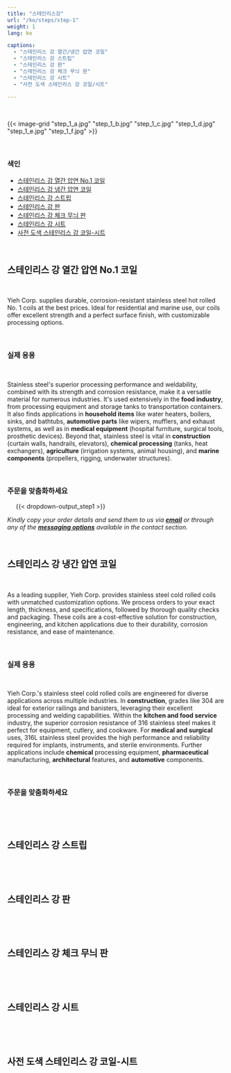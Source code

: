 ```yaml
---
title: "스테인리스강"
url: "/ko/steps/step-1"
weight: 1
lang: ko

captions:
  - "스테인리스 강 열간/냉간 압연 코일"
  - "스테인리스 강 스트립"
  - "스테인리스 강 판"
  - "스테인리스 강 체크 무늬 판"
  - "스테인리스 강 시트"
  - "사전 도색 스테인리스 강 코일/시트"
  
---
```



&nbsp;&nbsp;&nbsp;&nbsp;
&nbsp;&nbsp;&nbsp;&nbsp;
&nbsp;&nbsp;&nbsp;&nbsp;

{{< image-grid "step_1_a.jpg" "step_1_b.jpg" "step_1_c.jpg" "step_1_d.jpg" "step_1_e.jpg" "step_1_f.jpg" >}}

&nbsp;&nbsp;&nbsp;&nbsp;
### 색인

*   [스테인리스 강 열간 압연 No.1 코일](#스테인리스-강-열간-압연-no-1-코일)  
*   [스테인리스 강 냉간 압연 코일](#스테인리스-강-냉간-압연-코일)  
*   [스테인리스 강 스트립](#스테인리스-강-스트립)  
*   [스테인리스 강 판](#스테인리스-강-판) 
*   [스테인리스 강 체크 무늬 판](#스테인리스-강-체크-무늬-판)  
*   [스테인리스 강 시트](#스테인리스-강-시트)  
*   [사전 도색 스테인리스 강 코일-시트](#사전-도색-스테인리스-강-코일-시트)
&nbsp;&nbsp;&nbsp;&nbsp;

&nbsp;&nbsp;&nbsp;&nbsp;
## 스테인리스 강 열간 압연 No.1 코일
&nbsp;&nbsp;&nbsp;&nbsp;

Yieh Corp. supplies durable, corrosion-resistant stainless steel hot rolled No. 1 coils at the best prices. Ideal for residential and marine use, our coils offer excellent strength and a perfect surface finish, with customizable processing options.

&nbsp;&nbsp;&nbsp;&nbsp;
### 실제 응용
&nbsp;&nbsp;&nbsp;&nbsp;

Stainless steel's superior processing performance and weldability, combined with its strength and corrosion resistance, make it a versatile material for numerous industries. It's used extensively in the **food industry**, from processing equipment and storage tanks to transportation containers. It also finds applications in **household items** like water heaters, boilers, sinks, and bathtubs, **automotive parts** like wipers, mufflers, and exhaust systems, as well as in **medical equipment** (hospital furniture, surgical tools, prosthetic devices). Beyond that, stainless steel is vital in **construction** (curtain walls, handrails, elevators), **chemical processing** (tanks, heat exchangers), **agriculture** (irrigation systems, animal housing), and **marine components** (propellers, rigging, underwater structures).

&nbsp;&nbsp;&nbsp;&nbsp;
### 주문을 맞춤화하세요
&nbsp;&nbsp;&nbsp;&nbsp;
{{< dropdown-output_step1 >}}

*Kindly copy your order details and send them to us via [__email__](#contact) or through any of the [__messaging options__](#footer) available in the contact section.*
&nbsp;&nbsp;&nbsp;&nbsp;

&nbsp;&nbsp;&nbsp;&nbsp;
## 스테인리스 강 냉간 압연 코일
&nbsp;&nbsp;&nbsp;&nbsp;

As a leading supplier, Yieh Corp. provides stainless steel cold rolled coils with unmatched customization options. We process orders to your exact length, thickness, and specifications, followed by thorough quality checks and packaging.  These coils are a cost-effective solution for construction, engineering, and kitchen applications due to their durability, corrosion resistance, and ease of maintenance.

&nbsp;&nbsp;&nbsp;&nbsp;
### 실제 응용
&nbsp;&nbsp;&nbsp;&nbsp;

Yieh Corp.'s stainless steel cold rolled coils are engineered for diverse applications across multiple industries. In **construction**, grades like 304 are ideal for exterior railings and banisters, leveraging their excellent processing and welding capabilities. Within the **kitchen and food service** industry, the superior corrosion resistance of 316 stainless steel makes it perfect for equipment, cutlery, and cookware.  For **medical and surgical** uses, 316L stainless steel provides the high performance and reliability required for implants, instruments, and sterile environments. Further applications include **chemical** processing equipment, **pharmaceutical** manufacturing, **architectural** features, and **automotive** components.

&nbsp;&nbsp;&nbsp;&nbsp;
### 주문을 맞춤화하세요
&nbsp;&nbsp;&nbsp;&nbsp;

&nbsp;&nbsp;&nbsp;&nbsp;
## 스테인리스 강 스트립
&nbsp;&nbsp;&nbsp;&nbsp;

&nbsp;&nbsp;&nbsp;&nbsp;
## 스테인리스 강 판
&nbsp;&nbsp;&nbsp;&nbsp;

&nbsp;&nbsp;&nbsp;&nbsp;
## 스테인리스 강 체크 무늬 판
&nbsp;&nbsp;&nbsp;&nbsp;

&nbsp;&nbsp;&nbsp;&nbsp;
## 스테인리스 강 시트
&nbsp;&nbsp;&nbsp;&nbsp;

&nbsp;&nbsp;&nbsp;&nbsp;
## 사전 도색 스테인리스 강 코일-시트
&nbsp;&nbsp;&nbsp;&nbsp;
